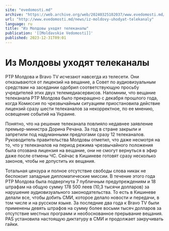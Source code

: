 ```yaml
---
site: "evedomosti.md"
archive: "https://web.archive.org/web/20240325102037/www.evedomosti.md/news/iz-moldovy-uhodyat-telekanaly"
url: "http://www.evedomosti.md/news/iz-moldovy-uhodyat-telekanaly"
language: ru
title: "Из Молдовы уходят телеканалы"
publication: '[[Moldavskie Vedomosti]]'
published: 2023-12-31T09:01
---
```


# Из Молдовы уходят телеканалы

РТР Молдова и Bravo TV исчезают навсегда из телесети. Они отказываются от лицензий на вещание, а Совет по аудиовизуальным средствам на заседании одобрил соответствующую просьбу учредителей этих двух телемедиасервисов. Напомним, что вещание телеканала РТР Молдова было прекращено с декабря прошлого года, когда Комиссия по чрезвычайным ситуациям приостановила действие лицензий сразу шести телеканалов за некорректное, по ее мнению, освещение событий на Украине.

Понятно, что на решение телеканала повлияло недавнее заявление премьер-министра Дорина Речана. За год в стране закрыли и запретили под надуманными предлогами сразу 12 телеканалов. Руководитель правительства Молдовы отметил, что даже несмотря на то, что у телеканалов на период режима чрезвычайного положения была отозвана лицензия на вещание, они не смогут вернуться в эфир даже после отмены ЧС. Сейчас в Кишиневе готовят сразу несколько законов, чтобы не допустить их вещания.

Тотальная цензура и полное отсутствие свободы слова никак не беспокоит западные дипломатические миссии. В течение этого года РТР Молдова была подвергнута 7 публичным предупреждениям и 18 штрафам на общую сумму 178 500 леев (10,3 тысячи долларов) за нарушение аудиовизуального законодательства. То есть в Кишиневе делали все, чтобы добить СМИ, которое делало новости и передачи, в том числе и на русском языке. За последние два года к Bravo TV были применены девять штрафов на сумму более восьми тысяч долларов за отсутствие местных программ и необоснованное прерывание вещания. PAS установила настоящую диктатуру в СМИ и продолжает закручивать гайки.